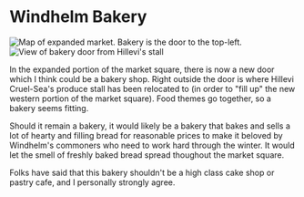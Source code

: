 # Windhelm Bakery

![Map of expanded market. Bakery is the door to the top-left.](/windhelm/pics/bakery1.png?raw=true "Market Map")
![View of bakery door from Hillevi's stall](/windhelm/pics/bakery2.png?raw=true "Bakery Door")

In the expanded portion of the market square, there is now a new door which I think could be a bakery shop. Right outside the door is where Hillevi Cruel-Sea's produce stall has been relocated to (in order to "fill up" the new western portion of the market square). Food themes go together, so a bakery seems fitting.

Should it remain a bakery, it would likely be a bakery that bakes and sells a lot of hearty and filling bread for reasonable prices to make it beloved by Windhelm's commoners who need to work hard through the winter. It would let the smell of freshly baked bread spread thoughout the market square.

Folks have said that this bakery shouldn't be a high class cake shop or pastry cafe, and I personally strongly agree.